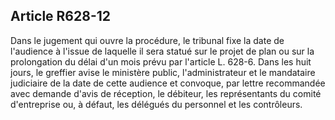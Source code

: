 Article R628-12
----
Dans le jugement qui ouvre la procédure, le tribunal fixe la date de l'audience
à l'issue de laquelle il sera statué sur le projet de plan ou sur la
prolongation du délai d'un mois prévu par l'article L. 628-6. Dans les huit
jours, le greffier avise le ministère public, l'administrateur et le mandataire
judiciaire de la date de cette audience et convoque, par lettre recommandée avec
demande d'avis de réception, le débiteur, les représentants du comité
d'entreprise ou, à défaut, les délégués du personnel et les contrôleurs.
